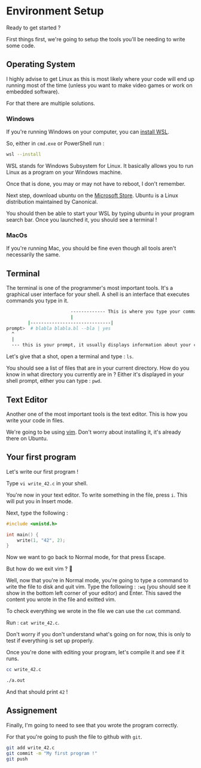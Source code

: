 # Environment Setup

Ready to get started ?

First things first, we're going to setup the tools you'll be needing to write some code.

## Operating System

I highly advise to get Linux as this is most likely where your code will end up running most of the time (unless you want to make video games or work on embedded software).

For that there are multiple solutions.

### Windows

If you're running Windows on your computer, you can [install WSL](https://docs.microsoft.com/en-us/windows/wsl/install).

So, either in `cmd.exe` or PowerShell run :

```sh
wsl --install
```

WSL stands for Windows Subsystem for Linux. It basically allows you to run Linux as a program on your Windows machine.

Once that is done, you may or may not have to reboot, I don't remember.

Next step, download ubuntu on the [Microsoft Store](https://www.microsoft.com/en-us/p/ubuntu/9nblggh4msv6#activetab=pivot:overviewtab). Ubuntu is a Linux distribution maintained by Canonical.

You should then be able to start your WSL by typing ubuntu in your program search bar. Once you launched it, you should see a terminal !

### MacOs

If you're running Mac, you should be fine even though all tools aren't necessarily the same.

## Terminal

The terminal is one of the programmer's most important tools. It's a graphical user interface for your shell.
A shell is an interface that executes commands you type in it.

```sh
                        ------------- This is where you type your commands
                        |
        |------------------------------|
prompt>  # blabla blabla.bl --bla | yes
  ^
  |
  --- this is your prompt, it usually displays information about your current path, time, etc
```

Let's give that a shot, open a terminal and type : `ls`.

You should see a list of files that are in your current directory. How do you know in what directory you currently are in ? Either it's displayed in your shell prompt, either you can type : `pwd`.

## Text Editor

Another one  of the most important tools is the text editor. This is how you write your code in files.

We're going to be using [vim](https://www.vim.org/). Don't worry about installing it, it's already there on Ubuntu.

## Your first program

Let's write our first program !

Type `vi write_42.c` in your shell.

You're now in your text editor. To write something in the file, press `i`. This will put you in Insert mode.

Next, type the following :

```c
#include <unistd.h>

int main() {
	write(1, "42", 2);
}
```

Now we want to go back to Normal mode, for that press Escape.

But how do we exit vim ? :thinking:

Well, now that you're in Normal mode, you're going to type a command to `w`rite the file to disk and `q`uit vim. Type the following : `:wq` (you should see it show in the bottom left corner of your editor) and Enter. This saved the content you wrote in the file and exitted vim.

To check everything we wrote in the file we can use the `cat` command.

Run : `cat write_42.c`.

Don't worry if you don't understand what's going on for now, this is only to test if everything is set up properly.

Once you're done with editing your program, let's compile it and see if it runs.

```sh
cc write_42.c

./a.out
```

And that should print `42` !

## Assignement

Finally, I'm going to need to see that you wrote the program correctly.

For that you're going to push the file to github with `git`.

```sh
git add write_42.c
git commit -m "My first program !"
git push
```

